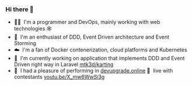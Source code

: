 ### Hi there 👋

- 👨‍💻&nbsp;&nbsp;I'm a programmer and DevOps, mainly working with web technologies 🕸️  
- 📘&nbsp;&nbsp;I'm an enthusiast of DDD, Event Driven architecture and Event Storming  
- ☁️&nbsp;&nbsp;I'm a fan of Docker contenerization, cloud platforms and Kubernetes  
- 🔭&nbsp;&nbsp;I'm currently working on application that implements DDD and Event Driven right way in Laravel [mtk3d/karting](https://github.com/mtk3d/karting)
- 🎥&nbsp;&nbsp;I had a pleasure of performing in [devupgrade.online](https://devupgrade.online/) 🔴&nbsp;&nbsp;live with contestants [youtu.be/X_mw6WwSi3g](https://youtu.be/X_mw6WwSi3g?t=3351) 
